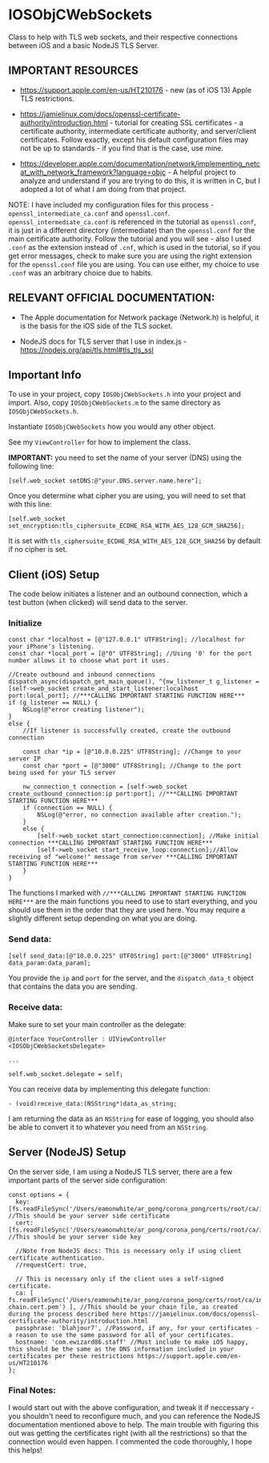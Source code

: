 <h1>IOSObjCWebSockets</h1>

Class to help with TLS web sockets, and their respective connections between iOS and a basic NodeJS TLS Server.

<h2>IMPORTANT RESOURCES</h2>

  - https://support.apple.com/en-us/HT210176 - new (as of iOS 13) Apple TLS restrictions.

  - https://jamielinux.com/docs/openssl-certificate-authority/introduction.html - tutorial for creating SSL certificates - a certificate authority, intermediate certificate authority, and server/client certificates. Follow exactly, except his default configuration files may not be up to standards - if you find that is the case, use mine.

  - https://developer.apple.com/documentation/network/implementing_netcat_with_network_framework?language=objc - A helpful project to analyze and understand if you are trying to do this, it is written in C, but I adopted a lot of what I am doing from that project.

NOTE: I have included my configuration files for this process - `openssl_intermediate_ca.conf` and `openssl.conf`. `openssl_intermediate_ca.conf` is referenced in the tutorial as `openssl.conf`, it is just in a different directory (intermediate) than the `openssl.conf` for the main certificate authority. Follow the tutorial and you will see - also I used `.conf` as the extension instead of `.cnf`, which is used in the tutorial, so if you get error messages, check to make sure you are using the right extension for the `openssl.conf` file you are using. You can use either, my choice to use `.conf` was an arbitrary choice due to habits.

<h2>RELEVANT OFFICIAL DOCUMENTATION:</h2>

  - The Apple documentation for Network package (Network.h) is helpful, it is the basis for the iOS side of the TLS socket.
  
  - NodeJS docs for TLS server that I use in index.js - https://nodejs.org/api/tls.html#tls_tls_ssl

<h2>Important Info</h2>

To use in your project, copy `IOSObjCWebSockets.h` into your project and import. Also, copy `IOSObjCWebSockets.m` to the same directory as `IOSObjCWebSockets.h`. 

Instantiate `IOSObjCWebSockets` how you would any other object.

See my `ViewController` for how to implement the class.

**IMPORTANT:** you need to set the name of your server (DNS) using the following line:

    [self.web_socket setDNS:@"your.DNS.server.name.here"];

Once you determine what cipher you are using, you will need to set that with this line:

    [self.web_socket set_encryption:tls_ciphersuite_ECDHE_RSA_WITH_AES_128_GCM_SHA256];

It is set with `tls_ciphersuite_ECDHE_RSA_WITH_AES_128_GCM_SHA256` by default if no cipher is set.

<h2>Client (iOS) Setup</h2>

The code below initiates a listener and an outbound connection, which a test button (when clicked) will send data to the server.

<h3>Initialize</h3>

    const char *localhost = [@"127.0.0.1" UTF8String]; //localhost for your iPhone's listening.
    const char *local_port = [@"0" UTF8String]; //Using '0' for the port number allows it to choose what port it uses.

    //Create outbound and inbound connections
    dispatch_async(dispatch_get_main_queue(), ^{nw_listener_t g_listener = [self->web_socket create_and_start_listener:localhost port:local_port]; //***CALLING IMPORTANT STARTING FUNCTION HERE***
    if (g_listener == NULL) {
        NSLog(@"error creating listener");
    }
    else {
        //If listener is successfully created, create the outbound connection
        
        const char *ip = [@"10.0.0.225" UTF8String]; //Change to your server IP
        const char *port = [@"3000" UTF8String]; //Change to the port being used for your TLS server
        
        nw_connection_t connection = [self->web_socket create_outbound_connection:ip port:port]; //***CALLING IMPORTANT STARTING FUNCTION HERE***
        if (connection == NULL) {
            NSLog(@"error, no connection available after creation.");
        }
        else {
            [self->web_socket start_connection:connection]; //Make initial connection ***CALLING IMPORTANT STARTING FUNCTION HERE***
            [self->web_socket start_receive_loop:connection];//Allow receiving of "welcome!" message from server ***CALLING IMPORTANT STARTING FUNCTION HERE***
        }
    }

The functions I marked with `//***CALLING IMPORTANT STARTING FUNCTION HERE***` are the main functions you need to use to start everything, and you should use them in the order that they are used here. You may require a slightly different setup depending on what you are doing.

<h3>Send data:</h3>

    [self send_data:[@"10.0.0.225" UTF8String] port:[@"3000" UTF8String] data_param:data_param];

You provide the `ip` and `port` for the server, and the `dispatch_data_t` object that contains the data you are sending.

<h3>Receive data:</h3>

Make sure to set your main controller as the delegate:
    
    @interface YourController : UIViewController <IOSObjCWebSocketsDelegate>

    ...
    
    self.web_socket.delegate = self;

You can receive data by implementing this delegate function:

    - (void)receive_data:(NSString*)data_as_string;

I am returning the data as an `NSString` for ease of logging, you should also be able to convert it to whatever you need from an `NSString`.

<h2>Server (NodeJS) Setup</h2>

On the server side, I am using a NodeJS TLS server, there are a few important parts of the server side configuration:

    const options = {
      key: [fs.readFileSync('/Users/eamonwhite/ar_pong/corona_pong/certs/root/ca/intermediate/private/server.key.pem')], //This should be your server side certificate
      cert: [fs.readFileSync('/Users/eamonwhite/ar_pong/corona_pong/certs/root/ca/intermediate/certs/server.cert.pem')], //This should be your server side key

      //Note from NodeJS docs: This is necessary only if using client certificate authentication.
      //requestCert: true,

      // This is necessary only if the client uses a self-signed certificate.
      ca: [ fs.readFileSync('/Users/eamonwhite/ar_pong/corona_pong/certs/root/ca/intermediate/certs/ca-chain.cert.pem') ], //This should be your chain file, as created during the process described here https://jamielinux.com/docs/openssl-certificate-authority/introduction.html
      passphrase: 'blahjour7', //Password, if any, for your certificates - a reason to use the same password for all of your certificates.
      hostname: 'com.ewizard86.staff' //Must include to make iOS happy, this should be the same as the DNS information included in your certificates per these restrictions https://support.apple.com/en-us/HT210176
    };

<h3>Final Notes:</h3>

I would start out with the above configuration, and tweak it if neccessary - you shouldn't need to reconfigure much, and you can reference the NodeJS documentation mentioned above to help. The main trouble with figuring this out was getting the certificates right (with all the restrictions) so that the connection would even happen. I commented the code thoroughly, I hope this helps!